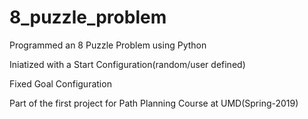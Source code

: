 # 8_puzzle_problem

Programmed an 8 Puzzle Problem using Python

Iniatized with a Start Configuration(random/user defined)

Fixed Goal Configuration

Part of the first project for Path Planning Course at UMD(Spring-2019)

